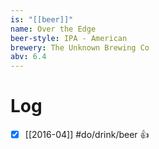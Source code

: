 ```yaml
---
is: "[[beer]]"
name: Over the Edge
beer-style: IPA - American
brewery: The Unknown Brewing Co
abv: 6.4
---
```

# Log
- [x] [[2016-04]] #do/drink/beer 👍
